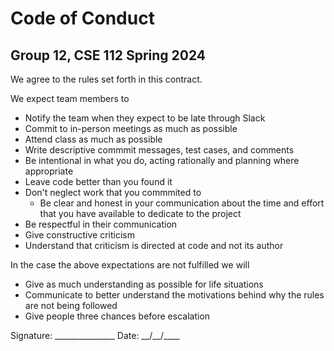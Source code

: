 # Code of Conduct
## Group 12, CSE 112 Spring 2024

We agree to the rules set forth in this contract.

We expect team members to
- Notify the team when they expect to be late through Slack
- Commit to in-person meetings as much as possible
- Attend class as much as possible
- Write descriptive commmit messages, test cases, and comments
- Be intentional in what you do, acting rationally and planning where appropriate
- Leave code better than you found it
- Don't neglect work that you commmited to
  - Be clear and honest in your communication about the time and effort that you have available to dedicate to the project
- Be respectful in their communication
- Give constructive criticism
- Understand that criticism is directed at code and not its author

In the case the above expectations are not fulfilled we will
- Give as much understanding as possible for life situations
- Communicate to better understand the motivations behind why the rules are not being followed
- Give people three chances before escalation

Signature: _______________ Date: \_\_/\_\_/\_\_\_\_